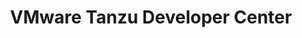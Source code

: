 ---
title: "VMware Tanzu Developer Center"
linkTitle: "VMware Tanzu Developer Center"
description: "VMware Tanzu Developer Center provides Platform engineers, automation experts, and developers with resources from our community. Our developer advocates are here to share their expertise so you can discover best practices, learn new technologies and stay up to date with the latest tools."
tagline: "Learn From The Experts"
---